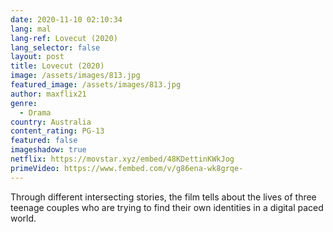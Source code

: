 ```yaml
---
date: 2020-11-10 02:10:34
lang: mal
lang-ref: Lovecut (2020)
lang_selector: false
layout: post
title: Lovecut (2020)
image: /assets/images/813.jpg
featured_image: /assets/images/813.jpg
author: maxflix21
genre:
  - Drama
country: Australia
content_rating: PG-13
featured: false
imageshadow: true
netflix: https://movstar.xyz/embed/48KDettinKWkJog
primeVideo: https://www.fembed.com/v/g86ena-wk8grqe-
---
```

Through different intersecting stories, the film tells about the lives of three teenage couples who are trying to find their own identities in a digital paced world.